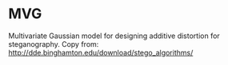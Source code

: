 # MVG
Multivariate Gaussian model for designing additive distortion for steganography. Copy from: http://dde.binghamton.edu/download/stego_algorithms/
